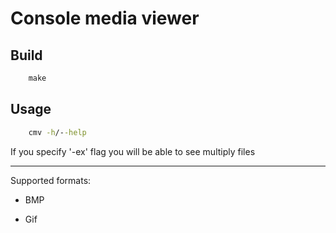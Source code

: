 # Console media viewer


## Build
```cmd
    make
```


## Usage
```cmd
    cmv -h/--help
```
If you specify '-ex' flag you will be able to see multiply files
____

Supported formats:

- BMP

- Gif
